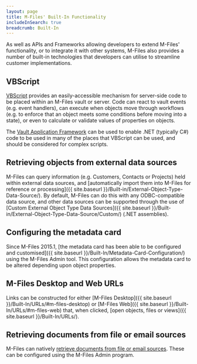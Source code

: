```yaml
---
layout: page
title: M-Files' Built-In Functionality
includeInSearch: true
breadcrumb: Built-In
---
```


As well as APIs and Frameworks allowing developers to extend M-Files' functionality, or to integrate it with other systems, M-Files also provides a number of built-in technologies that developers can utilise to streamline customer implementations.

## VBScript

[VBScript](VBScript) provides an easily-accessible mechanism for server-side code to be placed within an M-Files vault or server.  Code can react to vault events (e.g. event handlers), can execute when objects move through workflows (e.g. to enforce that an object meets some conditions before moving into a state), or even to calculate or validate values of properties on objects.

<p class="note">The <a href="{{ site.baseurl }}/Frameworks/Vault-Application-Framework">Vault Application Framework</a> can be used to enable .NET (typically C#) code to be used in many of the places that VBScript can be used, and should be considered for complex scripts.</p>

## Retrieving objects from external data sources

M-Files can query information (e.g. Customers, Contacts or Projects) held within external data sources, and [automatically import them into M-Files for reference or processing]({{ site.baseurl }}/Built-in/External-Object-Type-Data-Source/).  By default, M-Files can do this with any ODBC-compatible data source, and other data sources can be supported through the use of [Custom External Object Type Data Sources]({{ site.baseurl }}/Built-in/External-Object-Type-Data-Source/Custom/) (.NET assemblies).

## Configuring the metadata card

Since M-Files 2015.1, [the metadata card has been able to be configured and customised]({{ site.baseurl }}/Built-In/Metadata-Card-Configuration/) using the M-Files Admin tool.  This configuration allows the metadata card to be altered depending upon object properties.

## M-Files Desktop and Web URLs

Links can be constructed for either [M-Files Desktop]({{ site.baseurl }}/Built-In/URLs/#m-files-desktop) or [M-Files Web]({{ site.baseurl }}/Built-In/URLs/#m-files-web) that, when clicked, [open objects, files or views]({{ site.baseurl }}/Built-In/URLs/). 

## Retrieving documents from file or email sources

M-Files can natively [retrieve documents from file or email sources](http://www.m-files.com/user-guide/latest/eng/#connections_to_external_sources.html).  These can be configured using the M-Files Admin program.

